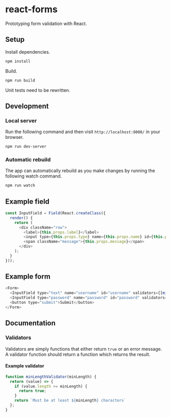 # react-forms
Prototyping form validation with React.

## Setup
Install dependencies.
```sh
npm install
```

Build.
```sh
npm run build
```

Unit tests need to be rewritten.

## Development
### Local server
Run the following command and then visit `http://localhost:8000/` in your browser.
```sh
npm run dev-server
```

### Automatic rebuild
The app can automatically rebuild as you make changes by running the following watch command.
```sh
npm run watch
```

## Example field
```js
const InputField = Field(React.createClass({
  render() {
    return (
      <div className="row">
        <label>{this.props.label}</label>
        <input type={this.props.type} name={this.props.name} id={this.props.id} onChange={this.handleChange} />
        <span className="message">{this.props.message}</span>
      </div>
    );
  }
}));
```

## Example form
```js
<Form>
  <InputField type="text" name="username" id="username" validators={[minLength(3)]}/>
  <InputField type="password" name="password" id="password" validators={[required()]}/>
  <button type="submit">Submit</button>
</Form>
```

## Documentation

### Validators
Validators are simply functions that either return `true` or an error message. A validator function should return a function which returns the result.

#### Example validator
```js
function minLengthValidator(minLength) {
  return (value) => {
    if (value.length >= minLength) {
      return true;
    }
    return `Must be at least ${minLength} characters`
  };
}
```
